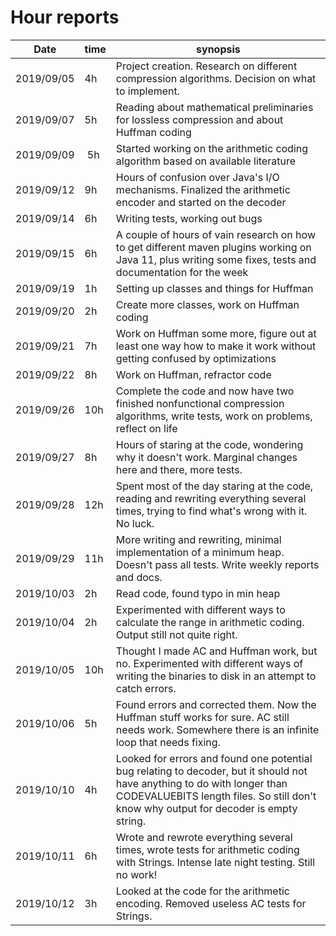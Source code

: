# Hour reports

Date     | time | synopsis |
---------|------|----------|
2019/09/05 | 4h | Project creation. Research on different compression algorithms. Decision on what to implement. |
2019/09/07 | 5h | Reading about mathematical preliminaries for lossless compression and about Huffman coding |
2019/09/09 | 5h | Started working on the arithmetic coding algorithm based on available literature |
2019/09/12 | 9h | Hours of confusion over Java's I/O mechanisms. Finalized the arithmetic encoder and started on the decoder |
2019/09/14 | 6h | Writing tests, working out bugs |
2019/09/15 | 6h | A couple of hours of vain research on how to get different maven plugins working on Java 11, plus writing some fixes, tests and documentation for the week |
2019/09/19 | 1h | Setting up classes and things for Huffman |
2019/09/20 | 2h | Create more classes, work on Huffman coding |
2019/09/21 | 7h | Work on Huffman some more, figure out at least one way how to make it work without getting confused by optimizations |
2019/09/22 | 8h | Work on Huffman, refractor code |
2019/09/26 | 10h | Complete the code and now have two finished nonfunctional compression algorithms, write tests, work on problems, reflect on life |
2019/09/27 | 8h | Hours of staring at the code, wondering why it doesn't work. Marginal changes here and there, more tests. |
2019/09/28 | 12h | Spent most of the day staring at the code, reading and rewriting everything several times, trying to find what's wrong with it. No luck. |
2019/09/29 | 11h | More writing and rewriting, minimal implementation of a minimum heap. Doesn't pass all tests. Write weekly reports and docs. |
2019/10/03 | 2h | Read code, found typo in min heap |
2019/10/04 | 2h | Experimented with different ways to calculate the range in arithmetic coding. Output still not quite right. |
2019/10/05 | 10h | Thought I made AC and Huffman work, but no. Experimented with different ways of writing the binaries to disk in an attempt to catch errors. |
2019/10/06 | 5h | Found errors and corrected them. Now the Huffman stuff works for sure. AC still needs work. Somewhere there is an infinite loop that needs fixing. |
2019/10/10 | 4h | Looked for errors and found one potential bug relating to decoder, but it should not have anything to do with longer than CODEVALUEBITS length files. So still don't know why output for decoder is empty string. |
2019/10/11 | 6h | Wrote and rewrote everything several times, wrote tests for arithmetic coding with Strings. Intense late night testing. Still no work! |
2019/10/12 | 3h | Looked at the code for the arithmetic encoding. Removed useless AC tests for Strings. |
